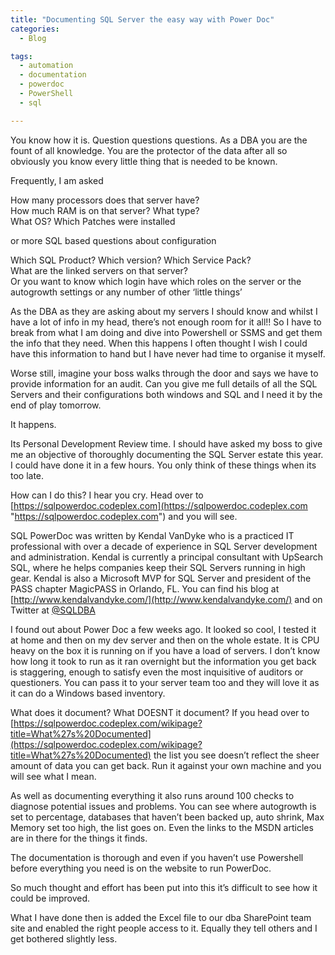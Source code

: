 ```yaml
---
title: "Documenting SQL Server the easy way with Power Doc"
categories:
  - Blog

tags:
  - automation
  - documentation
  - powerdoc
  - PowerShell
  - sql

---
```

You know how it is. Question questions questions. As a DBA you are the fount of all knowledge. You are the protector of the data after all so obviously you know every little thing that is needed to be known.

Frequently, I am asked

How many processors does that server have?  
How much RAM is on that server? What type?  
What OS? Which Patches were installed

or more SQL based questions about configuration

Which SQL Product? Which version? Which Service Pack?  
What are the linked servers on that server?  
Or you want to know which login have which roles on the server or the autogrowth settings or any number of other ‘little things’

As the DBA as they are asking about my servers I should know and whilst I have a lot of info in my head, there’s not enough room for it all!! So I have to break from what I am doing and dive into Powershell or SSMS and get them the info that they need. When this happens I often thought I wish I could have this information to hand but I have never had time to organise it myself.

Worse still, imagine your boss walks through the door and says we have to provide information for an audit. Can you give me full details of all the SQL Servers and their configurations both windows and SQL and I need it by the end of play tomorrow.

It happens.

Its Personal Development Review time. I should have asked my boss to give me an objective of thoroughly documenting the SQL Server estate this year. I could have done it in a few hours. You only think of these things when its too late.

How can I do this? I hear you cry. Head over to [https://sqlpowerdoc.codeplex.com](https://sqlpowerdoc.codeplex.com "https://sqlpowerdoc.codeplex.com") and you will see.

SQL PowerDoc was written by Kendal VanDyke who is a practiced IT professional with over a decade of experience in SQL Server development and administration. Kendal is currently a principal consultant with UpSearch SQL, where he helps companies keep their SQL Servers running in high gear. Kendal is also a Microsoft MVP for SQL Server and president of the PASS chapter MagicPASS in Orlando, FL. You can find his blog at [http://www.kendalvandyke.com/](http://www.kendalvandyke.com/) and on Twitter at [@SQLDBA](https://twitter.com/@SQLDBA)

I found out about Power Doc a few weeks ago. It looked so cool, I tested it at home and then on my dev server and then on the whole estate. It is CPU heavy on the box it is running on if you have a load of servers. I don’t know how long it took to run as it ran overnight but the information you get back is staggering, enough to satisfy even the most inquisitive of auditors or questioners. You can pass it to your server team too and they will love it as it can do a Windows based inventory.

What does it document? What DOESNT it document? If you head over to [https://sqlpowerdoc.codeplex.com/wikipage?title=What%27s%20Documented](https://sqlpowerdoc.codeplex.com/wikipage?title=What%27s%20Documented) the list you see doesn’t reflect the sheer amount of data you can get back. Run it against your own machine and you will see what I mean.

As well as documenting everything it also runs around 100 checks to diagnose potential issues and problems. You can see where autogrowth is set to percentage, databases that haven’t been backed up, auto shrink, Max Memory set too high, the list goes on. Even the links to the MSDN articles are in there for the things it finds.

The documentation is thorough and even if you haven’t use Powershell before everything you need is on the website to run PowerDoc.

So much thought and effort has been put into this it’s difficult to see how it could be improved.

What I have done then is added the Excel file to our dba SharePoint team site and enabled the right people access to it. Equally they tell others and I get bothered slightly less.

